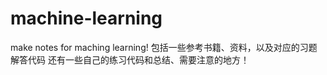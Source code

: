 # machine-learning
make notes for maching learning!
包括一些参考书籍、资料，以及对应的习题解答代码
还有一些自己的练习代码和总结、需要注意的地方！
